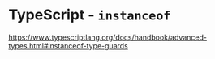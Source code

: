 # TypeScript - `instanceof`

<https://www.typescriptlang.org/docs/handbook/advanced-types.html#instanceof-type-guards>
